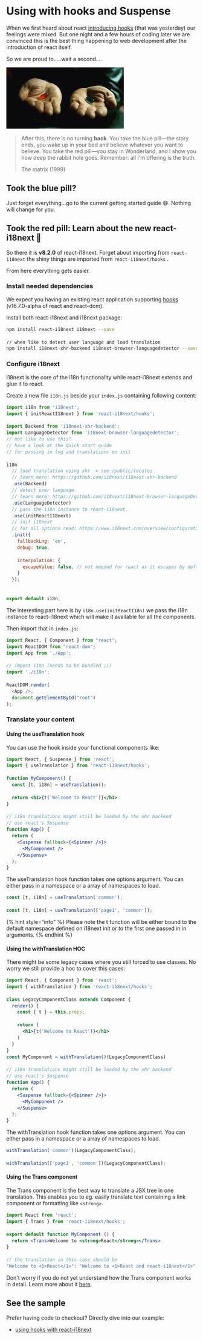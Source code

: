 # Using with hooks and Suspense

When we first heard about react [introducing hooks](https://reactjs.org/docs/hooks-intro.html) \(that was yesterday\) our feelings were mixed. But one night and a few hours of coding later we are convinced this is the best thing happening to web development after the introduction of react itself.

So we are proud to.....wait a second....

![](../.gitbook/assets/pill.jpeg)

> After this, there is no turning **back**. You take the blue pill—the story ends, you wake up in your bed and believe whatever you want to believe. You take the red pill—you stay in Wonderland, and I show you how deep the rabbit hole goes. Remember: all I'm offering is the truth.  
>   
> The matrix \(1999\)

## Took the blue pill?

Just forget everything...go to the current getting started guide 😄. Nothing will change for you.

## Took the red pill: Learn about the new react-i18next 🌈

So there it is **v8.2.0** of react-i18next. Forget about importing from `react-i18next` the shiny things are imported from `react-i18next/hooks` .

From here everything gets easier.

### Install needed dependencies

We expect you having an existing react application supporting [hooks](https://reactjs.org/docs/hooks-intro.html) \(v16.7.0-alpha of react and react-dom\).

Install both react-i18next and i18next package:

```bash
npm install react-i18next i18next --save

// when like to detect user language and load translation
npm install i18next-xhr-backend i18next-browser-languagedetector --save
```

### Configure i18next

I18next is the core of the i18n functionality while react-i18next extends and glue it to react.

Create a new file `i18n.js` beside your `index.js` containing following content:

```javascript
import i18n from 'i18next';
import { initReactI18next } from 'react-i18next/hooks';

import Backend from 'i18next-xhr-backend';
import LanguageDetector from 'i18next-browser-languagedetector';
// not like to use this?
// have a look at the Quick start guide 
// for passing in lng and translations on init

i18n
  // load translation using xhr -> see /public/locales
  // learn more: https://github.com/i18next/i18next-xhr-backend
  .use(Backend)
  // detect user language
  // learn more: https://github.com/i18next/i18next-browser-languageDetector
  .use(LanguageDetector)
  // pass the i18n instance to react-i18next.
  .use(initReactI18next)
  // init i18next
  // for all options read: https://www.i18next.com/overview/configuration-options
  .init({
    fallbackLng: 'en',
    debug: true,

    interpolation: {
      escapeValue: false, // not needed for react as it escapes by default
    }
  });


export default i18n;
```

The interesting part here is by `i18n.use(initReactI18n)` we pass the i18n instance to react-i18next which will make it available for all the components.

Then import that in `index.js`:

```javascript
import React, { Component } from "react";
import ReactDOM from "react-dom";
import App from './App';

// import i18n (needs to be bundled ;)) 
import './i18n';

ReactDOM.render(
  <App />,
  document.getElementById("root")
);
```

### Translate your content

#### Using the useTranslation hook

You can use the hook inside your functional components like:

```jsx
import React, { Suspense } from 'react';
import { useTranslation } from 'react-i18next/hooks';

function MyComponent() {
  const [t, i18n] = useTranslation();

  return <h1>{t('Welcome to React')}</h1>
}

// i18n translations might still be loaded by the xhr backend
// use react's Suspense
function App() {
  return (
    <Suspense fallback={<Spinner />}>
      <MyComponent />
    </Suspense>
  );
}
```

The useTranslation hook function takes one options argument. You can either pass in a namespace or a array of namespaces to load.

```javascript
const [t, i18n] = useTranslation('common');

const [t, i18n] = useTranslation(['page1', 'common']);
```

{% hint style="info" %}
Please note the t function will be either bound to the default namespace defined on i18next init or to the first one passed in in arguments.
{% endhint %}

#### Using the withTranslation HOC

There might be some legacy cases where you still forced to use classes. No worry we still provide a hoc to cover this cases:

```jsx
import React, { Component } from 'react';
import { withTranslation } from 'react-i18next/hooks';

class LegacyComponentClass extends Component {
  render() {
    const { t } = this.props;

    return (
      <h1>{t('Welcome to React')}</h1>
    )
  }
}
const MyComponent = withTranslation()(LegacyComponentClass)

// i18n translations might still be loaded by the xhr backend
// use react's Suspense
function App() {
  return (
    <Suspense fallback={<Spinner />}>
      <MyComponent />
    </Suspense>
  );
}
```

The withTranslation hook function takes one options argument. You can either pass in a namespace or a array of namespaces to load.

```javascript
withTranslation('common')(LegacyComponentClass);

withTranslation(['page1', 'common'])(LegacyComponentClass);
```

#### Using the Trans component

The Trans component is the best way to translate a JSX tree in one translation. This enables you to eg. easily translate text containing a link component or formatting like `<strong>`.

```jsx
import React from 'react';
import { Trans } from 'react-i18next/hooks';

export default function MyComponent () {
  return <Trans>Welcome to <strong>React</strong></Trans>
}

// the translation in this case should be
"Welcome to <1>React</1>": "Welcome to <1>React and react-i18next</1>"
```

Don't worry if you do not yet understand how the Trans component works in detail. Learn more about it [here](../components/trans-component.md).

## See the sample

Prefer having code to checkout? Directly dive into our example:

* [using hooks with react-i18next](https://github.com/i18next/react-i18next/tree/master/example/react-hooks)

